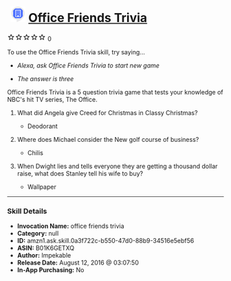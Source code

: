 # &nbsp;<img src="skill_icon" alt="Office Friends Trivia icon" width="36"> [Office Friends Trivia](http://alexa.amazon.com/#skills/amzn1.ask.skill.0a3f722c-b550-47d0-88b9-34516e5ebf56)
![0 stars](../../images/ic_star_border_black_18dp_1x.png)![0 stars](../../images/ic_star_border_black_18dp_1x.png)![0 stars](../../images/ic_star_border_black_18dp_1x.png)![0 stars](../../images/ic_star_border_black_18dp_1x.png)![0 stars](../../images/ic_star_border_black_18dp_1x.png) 0

To use the Office Friends Trivia skill, try saying...

* *Alexa, ask Office Friends Trivia to start new game*

* *The answer is three*

Office Friends Trivia is a 5 question trivia game that tests your knowledge of NBC's hit TV series, The Office.

1. What did Angela give Creed for Christmas in Classy Christmas?
    - Deodorant

2. Where does Michael consider the New golf course of business?
    - Chilis

3. When Dwight lies and tells everyone they are getting a thousand dollar raise, what does Stanley tell his wife to buy?
    - Wallpaper

***

### Skill Details

* **Invocation Name:** office friends trivia
* **Category:** null
* **ID:** amzn1.ask.skill.0a3f722c-b550-47d0-88b9-34516e5ebf56
* **ASIN:** B01K6GETXQ
* **Author:** Impekable
* **Release Date:** August 12, 2016 @ 03:07:50
* **In-App Purchasing:** No

